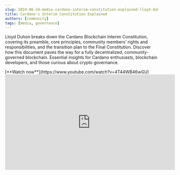 ```yaml
---
slug: 2024-06-24-media-cardano-interim-constitution-explained-lloyd-duhon
title: Cardano's Interim Constitution Explained
authors: [community]
tags: [media, governance]
---
```


Lloyd Duhon breaks down the Cardano Blockchain Interim Constitution, covering its preamble, core principles, community members’ rights and responsibilities, and the transition plan to the Final Constitution. Discover how this document paves the way for a fully decentralized, community-governed blockchain. Essential insights for Cardano enthusiasts, blockchain developers, and those curious about crypto governance.

<div style={{ textAlign: 'right' }}>
[**Watch now**](https://www.youtube.com/watch?v=4T44WB46wGU)
</div>

<iframe width="560" height="315" src="https://www.youtube-nocookie.com/embed/4T44WB46wGU?si=S2ubyhKCoEf5NjdA" title="YouTube video player" frameborder="0" allow="accelerometer; autoplay; clipboard-write; encrypted-media; gyroscope; picture-in-picture; web-share" referrerpolicy="strict-origin-when-cross-origin" allowfullscreen></iframe>